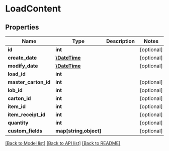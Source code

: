 # LoadContent

## Properties
Name | Type | Description | Notes
------------ | ------------- | ------------- | -------------
**id** | **int** |  | [optional] 
**create_date** | [**\DateTime**](\DateTime.md) |  | [optional] 
**modify_date** | [**\DateTime**](\DateTime.md) |  | [optional] 
**load_id** | **int** |  | 
**master_carton_id** | **int** |  | [optional] 
**lob_id** | **int** |  | [optional] 
**carton_id** | **int** |  | [optional] 
**item_id** | **int** |  | [optional] 
**item_receipt_id** | **int** |  | [optional] 
**quantity** | **int** |  | [optional] 
**custom_fields** | **map[string,object]** |  | [optional] 

[[Back to Model list]](../README.md#documentation-for-models) [[Back to API list]](../README.md#documentation-for-api-endpoints) [[Back to README]](../README.md)


